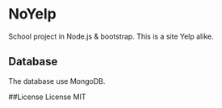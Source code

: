 # NoYelp

School project in Node.js & bootstrap. This is a site Yelp alike.

## Database
The database use MongoDB.

##License
License MIT
